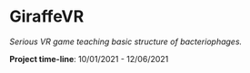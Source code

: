 # GiraffeVR
<i>Serious VR game teaching basic structure of bacteriophages.</i>

<b>Project time-line</b>: 10/01/2021 - 12/06/2021
